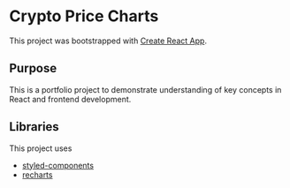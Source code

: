 # Crypto Price Charts

This project was bootstrapped with [Create React App](https://github.com/facebook/create-react-app).

## Purpose
This is a portfolio project to demonstrate understanding of key concepts in React and frontend development.

## Libraries
This project uses
- [styled-components](https://styled-components.com/)
- [recharts](https://recharts.org/)
